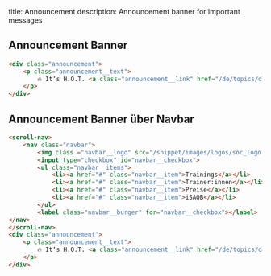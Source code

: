 title: Announcement
description: Announcement banner for important messages

## Announcement Banner
```html
<div class="announcement">
    <p class="announcement__text">
        🔥 It‘s H.O.T. <a class="announcement__link" href="/de/topics/data-mesh-workshop/">Get ice cream for free</a>
    </p>
</div>
```

## Announcement Banner über Navbar
```html height=600 width=400
<scroll-nav>
    <nav class="navbar">
        <img class ="navbar__logo" src="/snippet/images/logos/soc_logo.svg" alt="Software Creators Academy Logo">
        <input type="checkbox" id="navbar__checkbox">
        <ul class="navbar__items">
            <li><a href="#" class="navbar__item">Trainings</a></li>
            <li><a href="#" class="navbar__item">Trainer:innen</a></li>
            <li><a href="#" class="navbar__item">Preise</a></li>
            <li><a href="#" class="navbar__item">iSAQB</a></li>
        </ul>
        <label class="navbar__burger" for="navbar__checkbox"></label>
</nav>
</scroll-nav>
<div class="announcement">
    <p class="announcement__text">
        🔥 It‘s H.O.T. <a class="announcement__link" href="/de/topics/data-mesh-workshop/">Get ice cream for free</a>
    </p>
</div>
```
